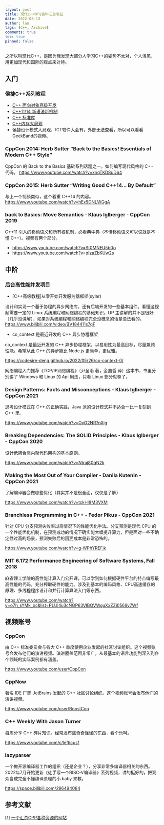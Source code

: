 ```yaml
---
layout: post
title: 现代C++学习资料汇总笔记
date: 2022-08-13
author: lau
tags: [C++, Archive]
comments: true
toc: true
pinned: false
---
```


之所以叫现代C++，是因为我发现大部分人学习C++的姿势不太对，个人浅见，用更加现代和国际的观点来对待。

<!-- more -->

## 入门

### 侯捷C++系列教程

- [C++ 面向对象高级开发](https://www.youtube.com/watch?v=GIvZmTfvkJw&list=PLRTJhCIMo8HOIpVXaaI_yqihTuSTPUcCy)
- [C++11/14 新语法新机制](https://www.youtube.com/watch?v=4HZpY7X9RG4&list=PLRTJhCIMo8HM16EbfTa4IgvwgLbj5z_9M)
- [C++ 标准库](https://www.youtube.com/watch?v=IoXNDKyI1L0&list=PLRTJhCIMo8HPW3OA74uVWIFWDCGRVckUV)
- [C++内存大局观](https://www.bilibili.com/video/BV1hY4y1j7DY?spm_id_from=333.337.search-card.all.click)
- 侯捷设计模式大局观，ICT软件大会有，外部无法查看，所以可以看看GeekBand的视频。

### CppCon 2014: Herb Sutter “Back to the Basics! Essentials of Modern C++ Style”

CppCon 的 Back to the Basics 基础系列话题之一，如何编写现代风格的 C++ 代码。
https://www.youtube.com/watch?v=xnqTKD8uD64

### CppCon 2015: Herb Sutter “Writing Good C++14… By Default”

与上一个视频类似，这个着重 C++14 的内容。
https://www.youtube.com/watch?v=hEx5DNLWGgA

### back to Basics: Move Semantics - Klaus Iglberger - CppCon 2019

C++11 引入的移动语义和所有权机制，必看典中典（不懂移动语义可以说就是不懂 C++）。视频有两个部分。
- https://www.youtube.com/watch?v=St0MNEU5b0o
- https://www.youtube.com/watch?v=pIzaZbKUw2s

## 中阶
### 后台高性能并发项目

- [C++高级教程]从零开始开发服务器框架(sylar)

设计和实现一个基于协程的异步网络库，还有后端开发的一些基本组件。看懂这视频需要一定的 Linux 系统编程和网络编程的基础知识，UP 主讲解的并不是很好（几乎没讲解），如果对系统编程和网络编程完全没概念的话是没法看的。
https://www.bilibili.com/video/BV184411s7qF

- co_context 是最近开发的 C++ 异步协程框架

co_context 是最近开发的 C++ 异步协程框架，以易用性为最高目标，尽量兼顾性能。希望从此 C++ 的异步能比 Node.js 更简单，更优雅。

https://codesire-deng.github.io/2022/05/26/co-context-0/

网络编程入门推荐《TCP/IP网络编程》（尹圣雨 著，金国哲 译）这本书，书里分别讲了 Windows 和 Linux 的 Api 用法，只看 Linux 部分就够了。

### Design Patterns: Facts and Misconceptions - Klaus Iglberger - CppCon 2021

思考设计模式在 C++ 的正确实践，Java 派的设计模式并不适合一比一复刻到 C++ 里。

https://www.youtube.com/watch?v=OvO2NR7pXjg

### Breaking Dependencies: The SOLID Principles - Klaus Iglberger - CppCon 2020

设计低耦合高内聚代码架构的基本原则。

https://www.youtube.com/watch?v=Ntraj80qN2k

### Making the Most Out of Your Compiler - Danila Kutenin - CppCon 2021

了解编译器会做哪些优化（其实并不是很全面，仅仅是了解）

https://www.youtube.com/watch?v=tckHl8M3VXM

### Branchless Programming in C++ - Fedor Pikus - CppCon 2021

针对 CPU 分支预测失败率过高情况下的性能优化手法。分支预测是现代 CPU 的一个性能优化机制，在预测成功的情况下确实能大幅提升算力，但是面对一些不确定性过高的场景，预测失败后的回溯成本是非常恐怖的。

https://www.youtube.com/watch?v=g-WPhYREFjk

### MIT 6.172 Performance Engineering of Software Systems, Fall 2018

麻省理工学院的高性能计算入门公开课。可以学到如何根据硬件平台的特点编写最高性能的代码，充分榨取硬件的能力。涉及到基本的编码风格、CPU高速缓存的原理、多线程程序设计和并行计算算法入门等东西。

https://www.youtube.com/watch?v=o7h_sYMk_oc&list=PLUl4u3cNGP63VIBQVWguXxZZi0566y7Wf

## 视频账号

### CppCon

由 C++ 标准委员会与各大 C++ 重度使用企业发起的社区讨论组织。这个视频账号会发布他们的演讲视频。演讲覆盖范围非常广，从最基本的语言功能到深入到各个领域的实际案例都有涵盖。

https://www.youtube.com/user/CppCon

### CppNow

著名 IDE 厂商 JetBrains 发起的 C++ 社区讨论组织。这个视频账号会发布他们的演讲视频。

https://www.youtube.com/user/BoostCon
### C++ Weekly With Jason Turner

每周分享 C++ 碎片知识。经常发布些奇奇怪怪的东西，看个乐呵。

https://www.youtube.com/c/lefticus1

### lazyparser

一个做开源编译器工作的组织（还是企业？），分享非常多编译器相关的东西。2022年7月开始更新《徒手写一个RISC-V编译器》系列视频，讲的挺好的，把观众当成完全不懂编译原理的小 baby 来教。

https://space.bilibili.com/296494084

## 参考文献
[1] [一个汇总CPP各种资源的网站](https://compile-time.re/)
